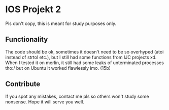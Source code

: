 # IOS Projekt 2

Pls don't copy, this is meant for study purposes only.

## Functionality

The code should be ok, sometimes it doesn't need to be so overhyped (atoi instead of strtol etc.), but I still had some functions from IJC projects xd.
When I tested it on merlin, it still had some leaks of unterminated processes tho:/ but on Ubuntu it worked flawlessly imo.
(15b)

## Contribute

If you spot any mistakes, contact me pls so others won't study some nonsense.
Hope it will serve you well.
